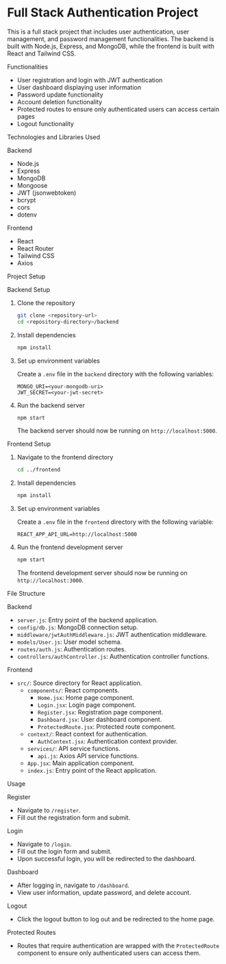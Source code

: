 
# Full Stack Authentication Project

This is a full stack project that includes user authentication, user management, and password management functionalities. The backend is built with Node.js, Express, and MongoDB, while the frontend is built with React and Tailwind CSS.

 Functionalities

- User registration and login with JWT authentication
- User dashboard displaying user information
- Password update functionality
- Account deletion functionality
- Protected routes to ensure only authenticated users can access certain pages
- Logout functionality

 Technologies and Libraries Used

 Backend
- Node.js
- Express
- MongoDB
- Mongoose
- JWT (jsonwebtoken)
- bcrypt
- cors
- dotenv

 Frontend
- React
- React Router
- Tailwind CSS
- Axios

 Project Setup

 Backend Setup

1. Clone the repository

   ```sh
   git clone <repository-url>
   cd <repository-directory>/backend
   ```

2. Install dependencies

   ```sh
   npm install
   ```

3. Set up environment variables

   Create a `.env` file in the `backend` directory with the following variables:

   ```env
   MONGO_URI=<your-mongodb-uri>
   JWT_SECRET=<your-jwt-secret>
   ```

4. Run the backend server

   ```sh
   npm start
   ```

   The backend server should now be running on `http://localhost:5000`.

 Frontend Setup

1. Navigate to the frontend directory

   ```sh
   cd ../frontend
   ```

2. Install dependencies

   ```sh
   npm install
   ```

3. Set up environment variables

   Create a `.env` file in the `frontend` directory with the following variable:

   ```env
   REACT_APP_API_URL=http://localhost:5000
   ```

4. Run the frontend development server

   ```sh
   npm start
   ```

   The frontend development server should now be running on `http://localhost:3000`.

 File Structure

 Backend

- `server.js`: Entry point of the backend application.
- `config/db.js`: MongoDB connection setup.
- `middleware/jwtAuthMiddleware.js`: JWT authentication middleware.
- `models/User.js`: User model schema.
- `routes/auth.js`: Authentication routes.
- `controllers/authController.js`: Authentication controller functions.

 Frontend

- `src/`: Source directory for React application.
  - `components/`: React components.
    - `Home.jsx`: Home page component.
    - `Login.jsx`: Login page component.
    - `Register.jsx`: Registration page component.
    - `Dashboard.jsx`: User dashboard component.
    - `ProtectedRoute.jsx`: Protected route component.
  - `context/`: React context for authentication.
    - `AuthContext.jsx`: Authentication context provider.
  - `services/`: API service functions.
    - `api.js`: Axios API service functions.
  - `App.jsx`: Main application component.
  - `index.js`: Entry point of the React application.

 Usage

 Register

- Navigate to `/register`.
- Fill out the registration form and submit.

 Login

- Navigate to `/login`.
- Fill out the login form and submit.
- Upon successful login, you will be redirected to the dashboard.

 Dashboard

- After logging in, navigate to `/dashboard`.
- View user information, update password, and delete account.

 Logout

- Click the logout button to log out and be redirected to the home page.

 Protected Routes

- Routes that require authentication are wrapped with the `ProtectedRoute` component to ensure only authenticated users can access them.




